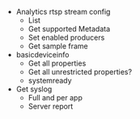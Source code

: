 * Analytics rtsp stream config
	* List
	* Get supported Metadata
	* Set enabled producers
	* Get sample frame
* basicdeviceinfo
	* Get all properties
	* Get all unrestricted properties?
	* systemready
* Get syslog
	* Full and per app
	* Server report